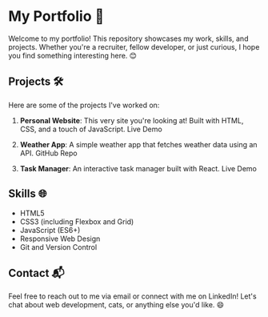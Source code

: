 # My Portfolio 🚀

Welcome to my portfolio! This repository showcases my work, skills, and projects. Whether you're a recruiter, fellow developer, or just curious, I hope you find something interesting here. 😊

## Projects 🛠️

Here are some of the projects I've worked on:

1. **Personal Website**: This very site you're looking at! Built with HTML, CSS, and a touch of JavaScript. Live Demo

2. **Weather App**: A simple weather app that fetches weather data using an API. GitHub Repo

3. **Task Manager**: An interactive task manager built with React. Live Demo

## Skills 🌐

- HTML5
- CSS3 (including Flexbox and Grid)
- JavaScript (ES6+)
- Responsive Web Design
- Git and Version Control

## Contact 📬

Feel free to reach out to me via email or connect with me on LinkedIn! Let's chat about web development, cats, or anything else you'd like. 😄

